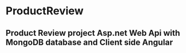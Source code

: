 # ProductReview 

## Product Review project Asp.net Web Api with MongoDB database and Client side Angular
